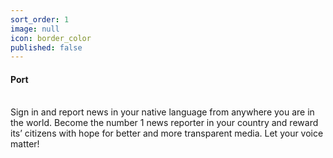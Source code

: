 ```yaml
---
sort_order: 1
image: null
icon: border_color
published: false
---
```


#### **Port**
<br>
Sign in and report news in your native language from anywhere you are in the world. Become the number 1 news reporter in your country and reward its’ citizens with hope for better and more transparent media. Let your voice matter!
